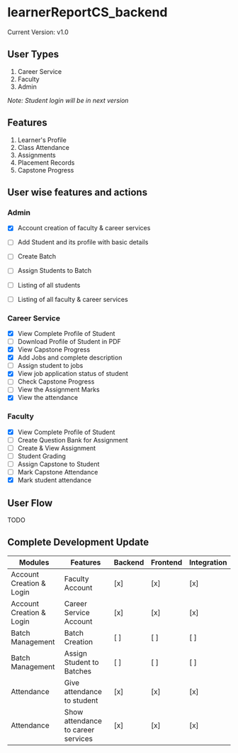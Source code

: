 # learnerReportCS_backend

Current Version: v1.0

## User Types

1. Career Service
2. Faculty
3. Admin

*Note: Student login will be in next version*

## Features

1. Learner's Profile
2. Class Attendance
3. Assignments
4. Placement Records
5. Capstone Progress

## User wise features and actions

### Admin
- [x] Account creation of faculty & career services
- [ ] Add Student and its profile with basic details
- [ ] Create Batch
- [ ] Assign Students to Batch
- [ ] Listing of all students
- [ ] Listing of all faculty & career services


### Career Service

- [x] View Complete Profile of Student
- [ ] Download Profile of Student in PDF
- [x] View Capstone Progress
- [x] Add Jobs and complete description
- [ ] Assign student to jobs
- [x] View job application status of student
- [ ] Check Capstone Progress
- [ ] View the Assignment Marks
- [x] View the attendance

### Faculty

- [x] View Complete Profile of Student
- [ ] Create Question Bank for Assignment
- [ ] Create & View Assignment
- [ ] Student Grading
- [ ] Assign Capstone to Student
- [ ] Mark Capstone Attendance
- [x] Mark student attendance

## User Flow

TODO

## Complete Development Update

| Modules | Features | Backend | Frontend | Integration |
| ------- | -------- | ------- | -------- | ----------- |
| Account Creation & Login| Faculty Account | [x] | [x] | [x] |
| Account Creation & Login | Career Service Account | [x] | [x] | [x] |
| Batch Management | Batch Creation | [ ] | [ ] | [ ] |
| Batch Management | Assign Student to Batches | [ ] | [ ] | [ ] |
| Attendance | Give attendance to student | [x] | [x] | [x] |
| Attendance | Show attendance to career services | [x] | [x] | [x]|
